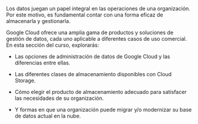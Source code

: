 Los datos juegan un papel integral en las operaciones de una organización. Por este motivo, es fundamental contar con una forma eficaz de almacenarla y gestionarla.

Google Cloud ofrece una amplia gama de productos y soluciones de gestión de datos, cada uno aplicable a diferentes casos de uso comercial. En esta sección del curso, explorarás: 

- Las opciones de administración de datos de Google Cloud y las diferencias entre ellas.

- Las diferentes clases de almacenamiento disponibles con Cloud Storage.

- Cómo elegir el producto de almacenamiento adecuado para satisfacer las necesidades de su organización.

- Y formas en que una organización puede migrar y/o modernizar su base de datos actual en la nube.
